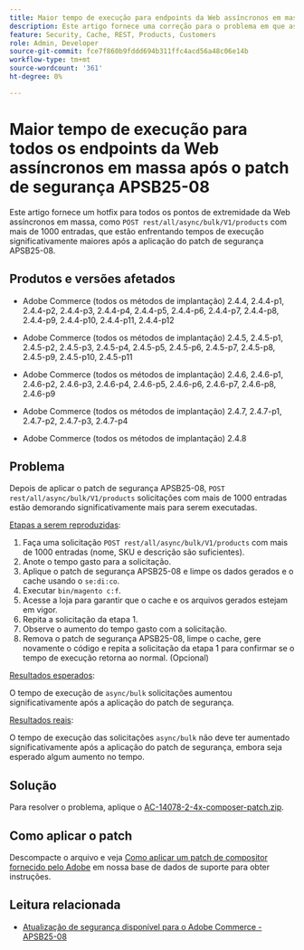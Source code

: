 ```yaml
---
title: Maior tempo de execução para endpoints da Web assíncronos em massa após o patch de segurança APSB25-08
description: Este artigo fornece uma correção para o problema em que as solicitações de POST rest/all/async/bulk/V1/products para mais de 1000 entradas têm um tempo de execução significativamente maior após a aplicação do patch de segurança APSB25-08.
feature: Security, Cache, REST, Products, Customers
role: Admin, Developer
source-git-commit: fce7f860b9fddd694b311ffc4acd56a48c06e14b
workflow-type: tm+mt
source-wordcount: '361'
ht-degree: 0%

---
```


# Maior tempo de execução para todos os endpoints da Web assíncronos em massa após o patch de segurança APSB25-08

Este artigo fornece um hotfix para todos os pontos de extremidade da Web assíncronos em massa, como `POST rest/all/async/bulk/V1/products` com mais de 1000 entradas, que estão enfrentando tempos de execução significativamente maiores após a aplicação do patch de segurança APSB25-08.

## Produtos e versões afetados

* Adobe Commerce (todos os métodos de implantação) 2.4.4, 2.4.4-p1, 2.4.4-p2, 2.4.4-p3, 2.4.4-p4, 2.4.4-p5, 2.4.4-p6, 2.4.4-p7, 2.4.4-p8, 2.4.4-p9, 2.4.4-p10, 2.4.4-p11, 2.4.4-p12

* Adobe Commerce (todos os métodos de implantação) 2.4.5, 2.4.5-p1, 2.4.5-p2, 2.4.5-p3, 2.4.5-p4, 2.4.5-p5, 2.4.5-p6, 2.4.5-p7, 2.4.5-p8, 2.4.5-p9, 2.4.5-p10, 2.4.5-p11

* Adobe Commerce (todos os métodos de implantação) 2.4.6, 2.4.6-p1, 2.4.6-p2, 2.4.6-p3, 2.4.6-p4, 2.4.6-p5, 2.4.6-p6, 2.4.6-p7, 2.4.6-p8, 2.4.6-p9

* Adobe Commerce (todos os métodos de implantação) 2.4.7, 2.4.7-p1, 2.4.7-p2, 2.4.7-p3, 2.4.7-p4

* Adobe Commerce (todos os métodos de implantação) 2.4.8

## Problema

Depois de aplicar o patch de segurança APSB25-08, `POST rest/all/async/bulk/V1/products` solicitações com mais de 1000 entradas estão demorando significativamente mais para serem executadas.

<u>Etapas a serem reproduzidas</u>:

1. Faça uma solicitação `POST rest/all/async/bulk/V1/products` com mais de 1000 entradas (nome, SKU e descrição são suficientes).
1. Anote o tempo gasto para a solicitação.
1. Aplique o patch de segurança APSB25-08 e limpe os dados gerados e o cache usando o `se:di:co`.
1. Executar `bin/magento c:f`.
1. Acesse a loja para garantir que o cache e os arquivos gerados estejam em vigor.
1. Repita a solicitação da etapa 1.
1. Observe o aumento do tempo gasto com a solicitação.
1. Remova o patch de segurança APSB25-08, limpe o cache, gere novamente o código e repita a solicitação da etapa 1 para confirmar se o tempo de execução retorna ao normal. (Opcional)

<u>Resultados esperados</u>:

O tempo de execução de `async/bulk` solicitações aumentou significativamente após a aplicação do patch de segurança.

<u>Resultados reais</u>:

O tempo de execução das solicitações `async/bulk` não deve ter aumentado significativamente após a aplicação do patch de segurança, embora seja esperado algum aumento no tempo.

## Solução

Para resolver o problema, aplique o [AC-14078-2-4x-composer-patch.zip](assets/AC-14078-2-4x-composer-patch.zip).

## Como aplicar o patch

Descompacte o arquivo e veja [Como aplicar um patch de compositor fornecido pelo Adobe](https://experienceleague.adobe.com/docs/commerce-knowledge-base/kb/how-to/how-to-apply-a-composer-patch-provided-by-magento.html?lang=pt-BR) em nossa base de dados de suporte para obter instruções.

## Leitura relacionada

* [Atualização de segurança disponível para o Adobe Commerce - APSB25-08](/help/troubleshooting/known-issues-patches-attached/security-update-available-for-adobe-commerce-apsb25-08.md)
